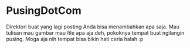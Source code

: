 PusingDotCom
============

Direktori buat yang lagi posting
Anda bisa menambahkan apa saja. Mau tulisan mau gambar mau file apa aja deh, pokoknya tempat buat ngilangin pusing.
Moga aja nih tempat bisa bikin hati ceria halah :p
